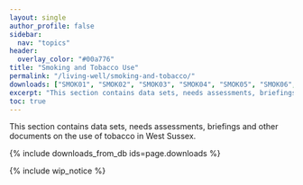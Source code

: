 ```yaml
---
layout: single
author_profile: false
sidebar:
  nav: "topics"
header:
  overlay_color: "#00a776"
title: "Smoking and Tobacco Use"
permalink: "/living-well/smoking-and-tobacco/"
downloads: ["SMOK01", "SMOK02", "SMOK03", "SMOK04", "SMOK05", "SMOK06", "SMOK07", "SMOK08"]
excerpt: "This section contains data sets, needs assessments, briefings and other documents on the use of tobacco in West Sussex."
toc: true
---
```

This section contains data sets, needs assessments, briefings and other documents on the use of tobacco in West Sussex.

{% include downloads_from_db ids=page.downloads %}

{% include wip_notice %}